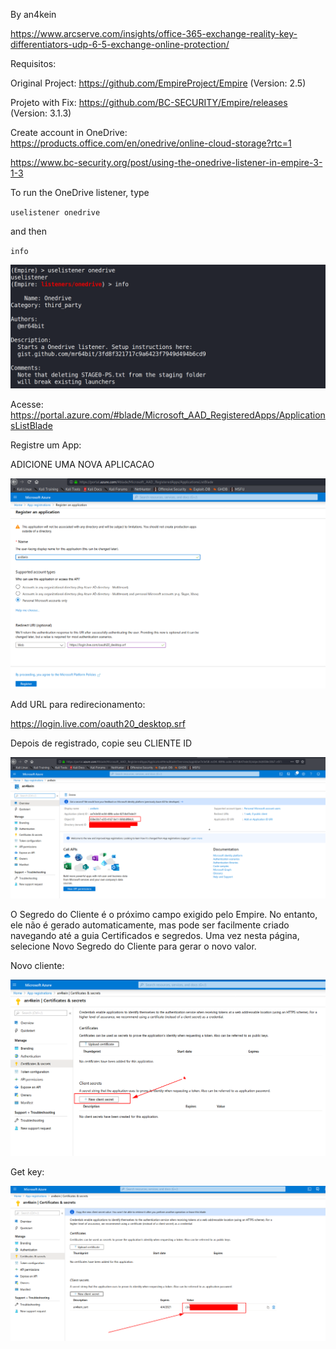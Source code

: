 By an4kein

https://www.arcserve.com/insights/office-365-exchange-reality-key-differentiators-udp-6-5-exchange-online-protection/

Requisitos:

Original Project: https://github.com/EmpireProject/Empire   (Version: 2.5)

Projeto with Fix: https://github.com/BC-SECURITY/Empire/releases (Version: 3.1.3)

Create account in OneDrive: https://products.office.com/en/onedrive/online-cloud-storage?rtc=1

https://www.bc-security.org/post/using-the-onedrive-listener-in-empire-3-1-3


To run the OneDrive listener, type 

`uselistener onedrive`

 and then

`info`

![run_onedrive_empire](https://raw.githubusercontent.com/an4kein/redteambrazil/master/Shells/images/run_module-empire.png?token=AJBHTVOQJXHFATEEP3WCA626RD6GY)

Acesse: https://portal.azure.com/#blade/Microsoft_AAD_RegisteredApps/ApplicationsListBlade

Registre um App:

ADICIONE UMA NOVA APLICACAO

![reg_app](https://raw.githubusercontent.com/an4kein/redteambrazil/master/Shells/images/run_application.png?token=AJBHTVLZMNVLV7G3B5OIEXC6RD6MW)

Add URL para redirecionamento:

https://login.live.com/oauth20_desktop.srf


Depois de registrado, copie seu CLIENTE ID

![CLIENTEID](https://raw.githubusercontent.com/an4kein/redteambrazil/master/Shells/images/copy-id.png?token=AJBHTVKF2R3ZWKXSYKJGF226RD67M)


O Segredo do Cliente é o próximo campo exigido pelo Empire. No entanto, ele não é gerado automaticamente, mas pode ser facilmente criado navegando até a guia Certificados e segredos. Uma vez nesta página, selecione Novo Segredo do Cliente para gerar o novo valor.

Novo cliente:

![add_new](https://raw.githubusercontent.com/an4kein/redteambrazil/master/Shells/images/cert_add.png?token=AJBHTVPO3G6Q3S375HH3JQC6RD7SW)

Get key:

![get_key](https://raw.githubusercontent.com/an4kein/redteambrazil/master/Shells/images/key.png?token=AJBHTVNDV3DQ37DCLNC4QA26RD7VW)
